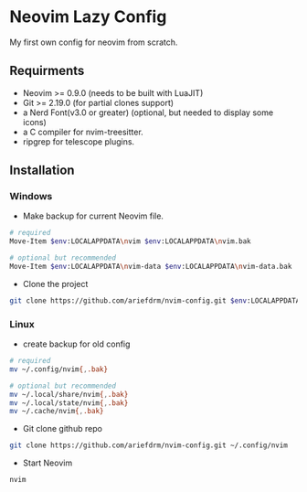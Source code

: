 # Neovim Lazy Config

My first own config for neovim from scratch.

## Requirments

- Neovim >= 0.9.0 (needs to be built with LuaJIT)
- Git >= 2.19.0 (for partial clones support)
- a Nerd Font(v3.0 or greater) (optional, but needed to display some icons)
- a C compiler for nvim-treesitter.
- ripgrep for telescope plugins.

## Installation

### Windows

- Make backup for current Neovim file.

```bash
# required
Move-Item $env:LOCALAPPDATA\nvim $env:LOCALAPPDATA\nvim.bak

# optional but recommended
Move-Item $env:LOCALAPPDATA\nvim-data $env:LOCALAPPDATA\nvim-data.bak
```

- Clone the project

```bash
git clone https://github.com/ariefdrm/nvim-config.git $env:LOCALAPPDATA\nvim
```

### Linux

- create backup for old config

```bash
# required
mv ~/.config/nvim{,.bak}

# optional but recommended
mv ~/.local/share/nvim{,.bak}
mv ~/.local/state/nvim{,.bak}
mv ~/.cache/nvim{,.bak}
```

- Git clone github repo

```bash
git clone https://github.com/ariefdrm/nvim-config.git ~/.config/nvim
```

- Start Neovim

```bash
nvim
```
